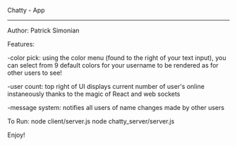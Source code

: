 Chatty - App
_________________________________________________________________
Author: Patrick Simonian



Features:

 -color pick: using the color menu (found to the right of your text input), you can select from 9 default colors for your username to be rendered as for other users to see!

 -user count: top right of UI displays current number of user's online instaneously thanks to the magic of React and web sockets

-message system: notifies all users of name changes made by other users



To Run:
  node client/server.js
  node chatty_server/server.js


Enjoy!
